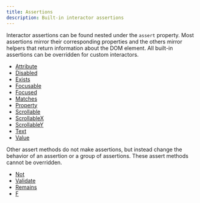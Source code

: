 ```yaml
---
title: Assertions
description: Built-in interactor assertions
---
```


Interactor assertions can be found nested under the `assert` property. Most
assertions mirror their corresponding properties and the others mirror helpers
that return information about the DOM element. All built-in assertions can be
overridden for custom interactors.

- [Attribute](/assertions/attribute)
- [Disabled](/assertions/disabled)
- [Exists](/assertions/exists)
- [Focusable](/assertions/focusable)
- [Focused](/assertions/focused)
- [Matches](/assertions/matches)
- [Property](/assertions/property)
- [Scrollable](/assertions/scrollable)
- [ScrollableX](/assertions/scrollablex)
- [ScrollableY](/assertions/scrollably)
- [Text](/assertions/text)
- [Value](/assertions/value)

Other assert methods do not make assertions, but instead change the behavior of
an assertion or a group of assertions. These assert methods cannot be
overridden.

- [Not](/assertions/not)
- [Validate](/assertions/validate)
- [Remains](/assertions/remains)
- [F](/assertions/f)
